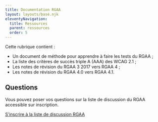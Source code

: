 ```yaml
---
title: Documentation RGAA
layout: layouts/base.njk
eleventyNavigation:
  title: Ressources
  parent: ressources
  order: 5
---
```


Cette rubrique contient :

* Un document de méthode pour apprendre à faire les tests du RGAA ;
* La liste des critères de succès triple A (AAA) des WCAG 2.1 ;
* Les notes de révision du RGAA 3 2017 vers RGAA 4 ;
* Les notes de révision du RGAA 4.0 vers RGAA 4.1.

## Questions

Vous pouvez poser vos questions sur la liste de discussion du RGAA accessible sur inscription.

<a href="https://framalistes.org/sympa/subscribe/rgaa" target="_blank" rel="noopener" title="S’inscrire à la liste de discussion RGAA - nouvelle fenêtre">S’inscrire à la liste de discussion RGAA</a>

